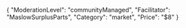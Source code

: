 {
"ModerationLevel": "communityManaged",
"Facilitator": "MaslowSurplusParts",
"Category": "market",
"Price": "$8"
}
